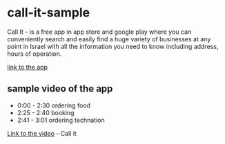 # call-it-sample

Call It - is a free app in app store and google play where you can conveniently search and easily find a huge variety of businesses at any point in Israel with all the information you need to know including address, hours of operation.

[link to the app](onelink.to/callit)

## sample video of the app
* 0:00 - 2:30 ordering food
* 2:25 - 2:40 booking
* 2:41 - 3:01 ordering technation

[Link to the video](https://drive.google.com/file/d/1GaexF0SGokLMPjNhClK0tLZ9JsONcyGZ/view?usp=sharing) - Call it

